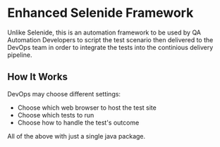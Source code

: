 # Enhanced Selenide Framework
Unlike Selenide, this is an automation framework to be used by QA Automation Developers to script the test scenario then delivered to the DevOps team in order to integrate the tests into the continious delivery pipeline.

## How It Works
DevOps may choose different settings:
- Choose which web browser to host the test site
- Choose which tests to run
- Choose how to handle the test's outcome

All of the above with just a single java package.
